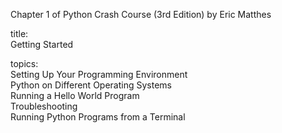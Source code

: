 Chapter 1 of Python Crash Course (3rd Edition) by Eric Matthes

title:  
Getting Started

topics:  
Setting Up Your Programming Environment  
Python on Different Operating Systems  
Running a Hello World Program  
Troubleshooting  
Running Python Programs from a Terminal
